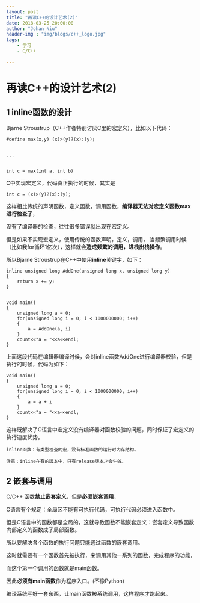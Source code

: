 ```yaml
---
layout: post
title: "再读C++的设计艺术(2)"
date: 2018-03-25 20:00:00
author: "Johan Niu"
header-img : "img/blogs/c++_logo.jpg"
tags:
    - 学习
    - C/C++
       
---
```


# 再读C++的设计艺术(2)

## 1 inline函数的设计

Bjarne Stroustrup（C++作者特别讨厌C里的宏定义），比如以下代码：


	#define max(x,y) (x)>(y)?(x):(y);
	
	
	...
	
	
	int c = max(int a, int b)

C中实现宏定义，代码真正执行的时候，其实是 

	int c = (x)>(y)?(x):(y);

这样相比传统的声明函数，定义函数，调用函数，**编译器无法对宏定义函数max进行检查了**，

没有了编译器的检查，往往很多错误就出现在宏定义。

但是如果不实现宏定义，使用传统的函数声明，定义，调用，
当频繁调用时候（比如我for循环1亿次），这样就会**造成频繁的调用，进栈出栈操作**。

所以Bjarne Stroustrup在C++中使用**inline**关键字，如下：

	inline unsigned long AddOne(unsigned long x, unsigned long y)
	{
	    return x += y;
	} 
	
	
	void main()
	{
	    unsigned long a = 0;
		for(unsigned long i = 0; i < 1000000000; i++)
		{
			a = AddOne(a, i)
		}
		count<<"a = "<<a<<endl;
	}

上面这段代码在编辑器编译时候，会对inline函数AddOne进行编译器校验，但是执行的时候，代码为如下：

	void main()
	{
	    unsigned long a = 0;
		for(unsigned long i = 0; i < 1000000000; i++)
		{
			a = a + i
		}
		count<<"a = "<<a<<endl;
	}

这样既解决了C语言中宏定义没有编译器对函数校验的问题，同时保证了宏定义的执行速度优势。


	inline函数：有类型检查的宏，没有标准函数的运行时内存结构。
	
	注意：inline在有的版本中，只有release版本才会生效。

## 2 嵌套与调用
C/C++ 函数**禁止嵌套定义**，但是**必须嵌套调用**，

C语言有个规定：全局区不能有可执行代码，可执行代码必须进入函数中。

但是C语言中的函数都是全局的，这就导致函数不能嵌套定义：嵌套定义导致函数内部定义的函数成了局部函数。

所以要解决各个函数的执行问题只能通过函数的嵌套调用。

这时就需要有一个函数首先被执行，来调用其他一系列的函数，完成程序的功能，

而这个第一个调用的函数就是main函数。

因此**必须有main函数**作为程序入口。(不像Python)

编译系统写好一套东西，让main函数被系统调用，这样程序才跑起来。






